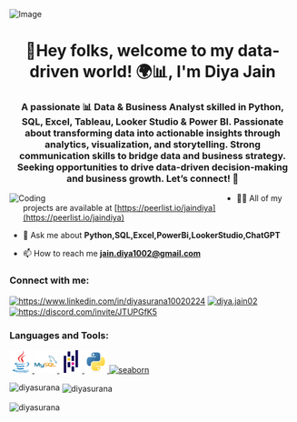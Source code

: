 ![Image](https://github.com/user-attachments/assets/595cd083-8f87-4f95-b470-a2759ca57c06)
<h1 align="center">👋Hey folks, welcome to my data-driven world! 🌍📊, I'm Diya Jain</h1>
<h3 align="center">A passionate 📊 Data & Business Analyst skilled in Python, SQL, Excel, Tableau, Looker Studio & Power BI. Passionate about transforming data into actionable insights through analytics, visualization, and storytelling. Strong communication skills to bridge data and business strategy. Seeking opportunities to drive data-driven decision-making and business growth. Let’s connect! 🚀</h3>
<img align="left" alt="Coding" width="400" src=
"![Image](https://github.com/user-attachments/assets/5844ccef-aba6-4a8f-9321-2dced6c046d7)">

- 👨‍💻 All of my projects are available at [https://peerlist.io/jaindiya](https://peerlist.io/jaindiya)

- 💬 Ask me about **Python,SQL,Excel,PowerBi,LookerStudio,ChatGPT**

- 📫 How to reach me **jain.diya1002@gmail.com**

<h3 align="left">Connect with me:</h3>
<p align="left">
<a href="https://linkedin.com/in/https://www.linkedin.com/in/diyasurana10020224" target="blank"><img align="center" src="https://raw.githubusercontent.com/rahuldkjain/github-profile-readme-generator/master/src/images/icons/Social/linked-in-alt.svg" alt="https://www.linkedin.com/in/diyasurana10020224" height="30" width="40" /></a>
<a href="https://instagram.com/diya.jain02" target="blank"><img align="center" src="https://raw.githubusercontent.com/rahuldkjain/github-profile-readme-generator/master/src/images/icons/Social/instagram.svg" alt="diya.jain02" height="30" width="40" /></a>
<a href="https://discord.gg/https://discord.com/invite/JTUPGfK5" target="blank"><img align="center" src="https://raw.githubusercontent.com/rahuldkjain/github-profile-readme-generator/master/src/images/icons/Social/discord.svg" alt="https://discord.com/invite/JTUPGfK5" height="30" width="40" /></a>
</p>

<h3 align="left">Languages and Tools:</h3>
<p align="left"> <a href="https://www.java.com" target="_blank" rel="noreferrer"> <img src="https://raw.githubusercontent.com/devicons/devicon/master/icons/java/java-original.svg" alt="java" width="40" height="40"/> </a> <a href="https://www.mysql.com/" target="_blank" rel="noreferrer"> <img src="https://raw.githubusercontent.com/devicons/devicon/master/icons/mysql/mysql-original-wordmark.svg" alt="mysql" width="40" height="40"/> </a> <a href="https://pandas.pydata.org/" target="_blank" rel="noreferrer"> <img src="https://raw.githubusercontent.com/devicons/devicon/2ae2a900d2f041da66e950e4d48052658d850630/icons/pandas/pandas-original.svg" alt="pandas" width="40" height="40"/> </a> <a href="https://www.python.org" target="_blank" rel="noreferrer"> <img src="https://raw.githubusercontent.com/devicons/devicon/master/icons/python/python-original.svg" alt="python" width="40" height="40"/> </a> <a href="https://seaborn.pydata.org/" target="_blank" rel="noreferrer"> <img src="https://seaborn.pydata.org/_images/logo-mark-lightbg.svg" alt="seaborn" width="40" height="40"/> </a> </p>

<p><img align="left" src="https://github-readme-stats.vercel.app/api/top-langs?username=diyasurana&show_icons=true&locale=en&layout=compact" alt="diyasurana" /></p>

<p>&nbsp;<img align="center" src="https://github-readme-stats.vercel.app/api?username=diyasurana&show_icons=true&locale=en" alt="diyasurana" /></p>

<p><img align="center" src="https://github-readme-streak-stats.herokuapp.com/?user=diyasurana&" alt="diyasurana" /></p>
